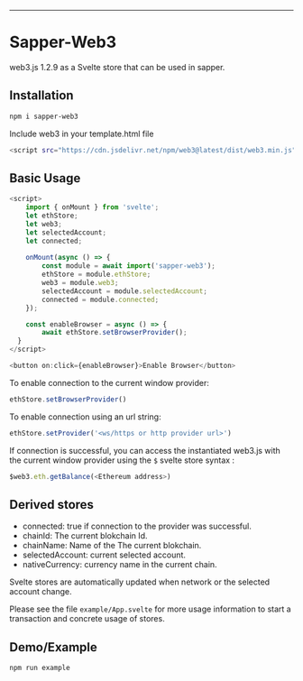 ---

# Sapper-Web3

web3.js 1.2.9 as a Svelte store that can be used in sapper.

## Installation

```bash
npm i sapper-web3
```

Include web3 in your template.html file
```bash
<script src="https://cdn.jsdelivr.net/npm/web3@latest/dist/web3.min.js"></script>
```

## Basic Usage

```js
<script>
	import { onMount } from 'svelte';
	let ethStore;
	let web3;
	let selectedAccount;
	let connected;
	
	onMount(async () => {
		const module = await import('sapper-web3');
		ethStore = module.ethStore;
		web3 = module.web3;
		selectedAccount = module.selectedAccount;
		connected = module.connected;
	});

	const enableBrowser = async () => {
		await ethStore.setBrowserProvider();
  }
</script>

<button on:click={enableBrowser}>Enable Browser</button>
```

To enable connection to the current window provider: 

```js
ethStore.setBrowserProvider()
```

To enable connection using an url string: 

```js
ethStore.setProvider('<ws/https or http provider url>')
```

If connection is successful, you can access the instantiated web3.js with the current window provider
using the `$` svelte store syntax :

```js
$web3.eth.getBalance(<Ethereum address>)
```

## Derived stores

* connected: true if connection to the provider was successful.
* chainId: The current blokchain Id.
* chainName: Name of the The current blokchain.
* selectedAccount: current selected account.
* nativeCurrency: currency name in the current chain.

Svelte stores are automatically updated when network or the selected account change.

Please see the file `example/App.svelte` for more usage information to start a transaction
and concrete usage of stores.

## Demo/Example

```bash
npm run example
```
